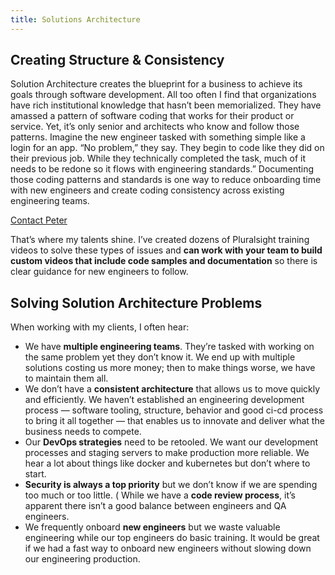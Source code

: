 ```yaml
---
title: Solutions Architecture
---
```


## Creating Structure & Consistency

Solution Architecture creates the blueprint for a business to achieve its goals through software development. All too often I find that organizations have rich institutional knowledge that hasn’t been memorialized. They have amassed a pattern of software coding that works for their product or service. Yet, it’s only senior and architects who know and follow those patterns. Imagine the new engineer tasked with something simple like a login for an app. “No problem,” they say. They begin to code like they did on their previous job. While they technically completed the task, much of it needs to be redone so it flows with engineering standards.” Documenting those coding patterns and standards is one way to reduce onboarding time with new engineers and create coding consistency across existing engineering teams.

[Contact Peter]("/contact")

That’s where my talents shine. I’ve created dozens of Pluralsight training videos to solve these types of issues and __can work with your team to build custom videos that include code samples and documentation__ so there is clear guidance for new engineers to follow.

## Solving Solution Architecture Problems

When working with my clients, I often hear:

* We have __multiple engineering teams__. They’re tasked with working on the same problem yet they don’t know it. We end up with multiple solutions costing us more money; then to make things worse, we have to maintain them all.
* We don’t have a __consistent architecture__ that allows us to move quickly and efficiently. We haven’t established an engineering development process — software tooling, structure, behavior and good ci-cd process to bring it all together — that enables us to innovate and deliver what the business needs to compete.
* Our __DevOps strategies__ need to be retooled. We want our development processes and staging servers to make production more reliable. We hear a lot about things like docker and kubernetes but don’t where to start.
* __Security is always a top priority__ but we don’t know if we are spending too much or too little.
( While we have a __code review process__, it’s apparent there isn’t a good balance between engineers and QA engineers.
* We frequently onboard __new engineers__ but we waste valuable engineering while our top engineers do basic training. It would be great if we had a fast way to onboard new engineers without slowing down our engineering production.
